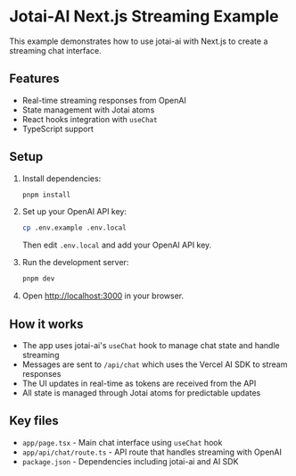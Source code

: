 # Jotai-AI Next.js Streaming Example

This example demonstrates how to use jotai-ai with Next.js to create a streaming chat interface.

## Features

- Real-time streaming responses from OpenAI
- State management with Jotai atoms
- React hooks integration with `useChat`
- TypeScript support

## Setup

1. Install dependencies:

   ```bash
   pnpm install
   ```

2. Set up your OpenAI API key:

   ```bash
   cp .env.example .env.local
   ```

   Then edit `.env.local` and add your OpenAI API key.

3. Run the development server:

   ```bash
   pnpm dev
   ```

4. Open [http://localhost:3000](http://localhost:3000) in your browser.

## How it works

- The app uses jotai-ai's `useChat` hook to manage chat state and handle streaming
- Messages are sent to `/api/chat` which uses the Vercel AI SDK to stream responses
- The UI updates in real-time as tokens are received from the API
- All state is managed through Jotai atoms for predictable updates

## Key files

- `app/page.tsx` - Main chat interface using `useChat` hook
- `app/api/chat/route.ts` - API route that handles streaming with OpenAI
- `package.json` - Dependencies including jotai-ai and AI SDK
